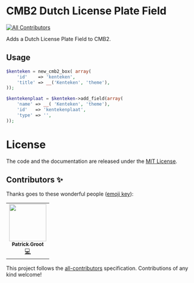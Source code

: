 # CMB2 Dutch License Plate Field
<!-- ALL-CONTRIBUTORS-BADGE:START - Do not remove or modify this section -->
[![All Contributors](https://img.shields.io/badge/all_contributors-1-orange.svg?style=flat-square)](#contributors-)
<!-- ALL-CONTRIBUTORS-BADGE:END -->
Adds a Dutch License Plate Field to CMB2.
## Usage
```php
$kenteken = new_cmb2_box( array(
    'id'    => 'kenteken',
    'title' => __('Kenteken', 'theme'),
));

$kentekenplaat = $kenteken->add_field(array(
    'name' => __( 'Kenteken', 'theme'),
    'id'   => 'kentekenplaat',
    'type' => '',
));
```
# License
The code and the documentation are released under the [MIT License](LICENSE).

## Contributors ✨

Thanks goes to these wonderful people ([emoji key](https://allcontributors.org/docs/en/emoji-key)):

<!-- ALL-CONTRIBUTORS-LIST:START - Do not remove or modify this section -->
<!-- prettier-ignore-start -->
<!-- markdownlint-disable -->
<table>
  <tr>
    <td align="center"><a href="https://www.patrickgroot.com"><img src="https://avatars2.githubusercontent.com/u/6934501?v=4" width="100px;" alt=""/><br /><sub><b>Patrick Groot</b></sub></a><br /><a href="https://github.com/automex/cmb2-dutch-license-plate-field/commits?author=pgroot91" title="Code">💻</a></td>
  </tr>
</table>

<!-- markdownlint-enable -->
<!-- prettier-ignore-end -->
<!-- ALL-CONTRIBUTORS-LIST:END -->

This project follows the [all-contributors](https://github.com/all-contributors/all-contributors) specification. Contributions of any kind welcome!